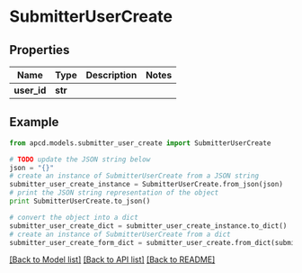 # SubmitterUserCreate


## Properties

Name | Type | Description | Notes
------------ | ------------- | ------------- | -------------
**user_id** | **str** |  | 

## Example

```python
from apcd.models.submitter_user_create import SubmitterUserCreate

# TODO update the JSON string below
json = "{}"
# create an instance of SubmitterUserCreate from a JSON string
submitter_user_create_instance = SubmitterUserCreate.from_json(json)
# print the JSON string representation of the object
print SubmitterUserCreate.to_json()

# convert the object into a dict
submitter_user_create_dict = submitter_user_create_instance.to_dict()
# create an instance of SubmitterUserCreate from a dict
submitter_user_create_form_dict = submitter_user_create.from_dict(submitter_user_create_dict)
```
[[Back to Model list]](../README.md#documentation-for-models) [[Back to API list]](../README.md#documentation-for-api-endpoints) [[Back to README]](../README.md)


